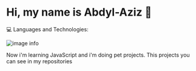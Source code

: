 # Hi, my name is Abdyl-Aziz 👋

💻 Languages and Technologies:

![image info](https://camo.githubusercontent.com/eb465ff35fc06c888105831664e4eecd12c2be92ebcbed7af735fa4d05bfe3e9/68747470733a2f2f696d672e736869656c64732e696f2f62616467652f2d48544d4c2d3430343034303f7374796c653d666c6174266c6f676f3d68746d6c35)

Now i'm learning JavaScript and i'm doing pet projects.
This projects you can see in my repositories



